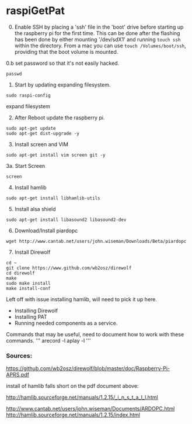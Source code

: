 # raspiGetPat
0. Enable SSH by placing a 'ssh' file in the 'boot' drive before starting up the raspberry pi for the first time. This can be done after the flashing has been done by either mounting '/dev/sdX1' and running `touch ssh` within the directory. From a mac you can use `touch /Volumes/boot/ssh`, providing that the boot volume is mounted.

0.b set password so that it's not easily hacked.
```
passwd
```
1. Start by updating expanding filesystem.
```
sudo raspi-config
```
expand filesystem

2. After Reboot update the raspberry pi.
```
sudo apt-get update
sudo apt-get dist-upgrade -y
```

3. Install screen and VIM
```
sudo apt-get install vim screen git -y
```
3a. Start Screen
```
screen
```

4. Install hamlib
```
sudo apt-get install libhamlib-utils
```

5. Install alsa shield
```
sudo apt-get install libasound2 libasound2-dev
```
6. Download/Install piardopc
```
wget http://www.cantab.net/users/john.wiseman/Downloads/Beta/piardopc
```
7. Install Direwolf
```
cd ~
git clone https://www.github.com/wb2osz/direwolf
cd direwolf
make
sudo make install
make install-conf
```
Left off with issue installing hamlib, will need to pick it up here.
- Installing Direwolf
- Installing PAT
- Running needed components as a service.

Commands that may be useful, need to document how to work with these commands.
'''
arecord -l
aplay -l
'''

### Sources:
https://github.com/wb2osz/direwolf/blob/master/doc/Raspberry-Pi-APRS.pdf

install of hamlib falls short on the pdf document above:

http://hamlib.sourceforge.net/manuals/1.2.15/_i_n_s_t_a_l_l.html

http://www.cantab.net/users/john.wiseman/Documents/ARDOPC.html
http://hamlib.sourceforge.net/manuals/1.2.15/index.html
